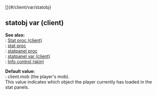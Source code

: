 []{#/client/var/statobj}    
## statobj var (client)    
**See also:**    
:   [Stat proc (client)](ref/client/proc/Stat)    
:   [stat proc](ref/proc/stat)    
:   [statpanel proc](ref/proc/statpanel)    
:   [statpanel var (client)](ref/client/var/statpanel)    
:   [Info control (skin)](ref/%7Bskin%7D/control/info)    
<!-- -->    
**Default value:**    
:   client.mob (the player\'s mob).    
This value indicates which object the player currently has loaded in the    
stat panels.  